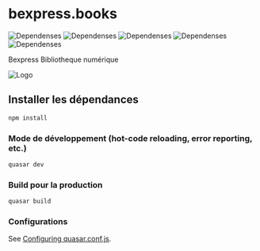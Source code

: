 # bexpress.books

![Dependenses](https://img.shields.io/badge/TypeScript-007ACC?style=for-the-badge&logo=typescript&logoColor=white)
![Dependenses](https://img.shields.io/badge/PHP-777BB4?style=for-the-badge&logo=php&logoColor=white)
![Dependenses](https://img.shields.io/badge/Vue.js-35495E?style=for-the-badge&logo=vue.js&logoColor=4FC08D)
![Dependenses](https://img.shields.io/badge/Sass-CC6699?style=for-the-badge&logo=sass&logoColor=white)
![Dependenses](https://img.shields.io/badge/HTML5-E34F26?style=for-the-badge&logo=html5&logoColor=white)


Bexpress Bibliotheque numérique

![Logo](https://bexpressbooks-one.vercel.app/logo.png)

## Installer les dépendances
```bash
npm install
```

### Mode de développement (hot-code reloading, error reporting, etc.)
```bash
quasar dev
```


### Build pour la production
```bash
quasar build
```

### Configurations
See [Configuring quasar.conf.js](https://v2.quasar.dev/quasar-cli/quasar-conf-js).

